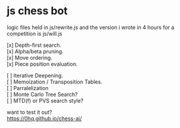 # js chess bot

logic files held in js/rewrite.js and the version i wrote in 4 hours for a competition is js/will.js

[x] Depth-first search.  
[x] Alpha/beta pruning.  
[x] Move ordering.  
[x] Piece position evaluation.  

[ ] Iterative Deepening.  
[ ] Memoization / Transposition Tables.  
[ ] Parralelization   
[ ] Monte Carlo Tree Search?  
[ ] MTD(f) or PVS search style?  

want to test it out?  
https://0hq.github.io/chess-ai/  
